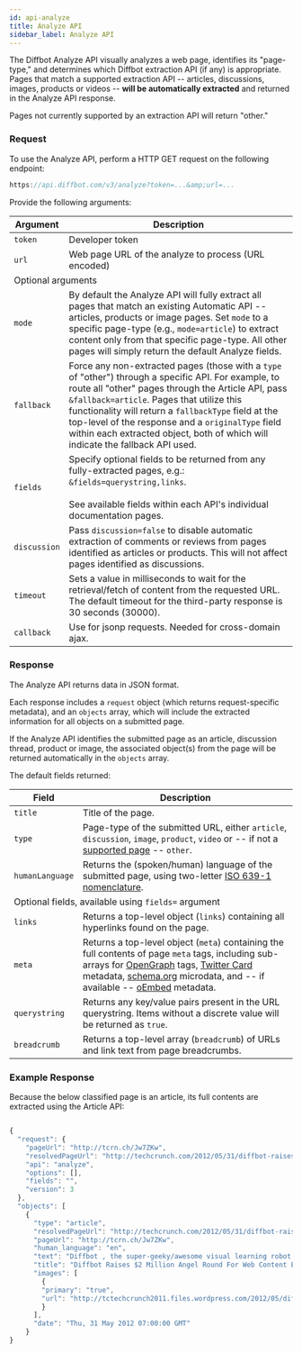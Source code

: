```yaml
---
id: api-analyze
title: Analyze API
sidebar_label: Analyze API
---
```


<div id="docBody">
<p>The Diffbot Analyze API visually analyzes a web page, identifies its "page-type," and determines which Diffbot extraction API (if any) is appropriate. Pages that match a supported extraction API -- articles, discussions, images, products or videos -- <strong>will be automatically extracted</strong> and returned in the Analyze API response.</p>
<p>Pages not currently supported by an extraction API will return "other."</p>

<h3 id="request">Request</h3>
<div class="indent">
<p>To use the Analyze API, perform a HTTP GET request on the following endpoint:</p>
  

```js
https://api.diffbot.com/v3/analyze?token=...&amp;url=...
```


<p>Provide the following arguments:</p>

<!--{arguments}--><table class="controls table table-bordered" id="arguments" border="0" cellpadding="5">
<thead><tr>
<th>Argument</th>
<th>Description</th>
</tr></thead>

<tr>
<td class=""><code>token</code></td>
<td class=" default"><div>Developer token</div></td>
</tr>
<tr>
<td class=""><code>url</code></td>
<td class=" default"><div>Web page URL of the analyze to process (URL encoded)</div></td>
</tr>

<tr>
<td colspan="2" class="header">Optional arguments</td>
</tr>
<tr>
<td class=""><code>mode</code></td>
<td class=" optional"><div>By default the Analyze API will fully extract all pages that match an existing Automatic API -- articles, products or image pages. Set <code>mode</code> to a specific page-type (e.g., <code>mode=article</code>) to extract content only from that specific page-type. All other pages will simply return the default Analyze fields.</div></td>
</tr>
<tr>
<td class=""><code>fallback</code></td>
<td class=" optional"><div>Force any non-extracted pages (those with a <code>type</code> of "other") through a specific API. For example, to route all "other" pages through the Article API, pass <code>&amp;fallback=article</code>. Pages that utilize this functionality will return a <code>fallbackType</code> field at the top-level of the response and a <code>originalType</code> field within each extracted object, both of which will indicate the fallback API used.</div></td>
</tr>
<tr>
<td class=""><code>fields</code></td>
<td class=" optional"><div>Specify optional fields to be returned from any fully-extracted pages, e.g.: <code>&amp;fields=querystring,links</code>.<br><br>See available fields within each API's individual documentation pages.</div></td>
</tr>
<tr>
<td class=""><code>discussion</code></td>
<td class=" optional"><div>Pass <code>discussion=false</code> to disable automatic extraction of comments or reviews from pages identified as articles or products. This will not affect pages identified as discussions.</div></td>
</tr>
<tr>
<td class=""><code>timeout</code></td>
<td class=" optional"><div>Sets a value in milliseconds to wait for the retrieval/fetch of content from the requested URL. The default timeout for the third-party response is 30 seconds (30000).</div></td>
</tr>
<tr>
<td class=""><code>callback</code></td>
<td class=" optional"><div>Use for jsonp requests. Needed for cross-domain ajax.</div></td>
</tr>
</table>
<!--{endarguments}-->


</div>
<h3 id="response">Response</h3>
<p>The Analyze API returns data in JSON format.</p>
<p>Each response includes a <code>request</code> object (which returns request-specific metadata), and an <code>objects</code> array, which will include the extracted information for all objects on a submitted page.</p>
<p>If the Analyze API identifies the submitted page as an article, discussion thread, product or image, the associated object(s) from the page will be returned automatically in the <code>objects</code> array.</p>
<p>The default fields returned:</p>

<!--{fields}--><table class="controls table table-bordered" id="fields" border="0" cellpadding="5">
<thead><tr>
<th>Field</th>
<th>Description</th>
</tr></thead>

<tr>
<td class=""><code>title</code></td>
<td class=" default"><div>Title of the page.</div></td>
</tr>
<tr>
<td class=""><code>type</code></td>
<td class=" default"><div>Page-type of the submitted URL, either <code>article</code>, <code>discussion</code>, <code>image</code>, <code>product</code>, <code>video</code> or -- if not a <a href="https://diffbot.com/products/automatic">supported page</a> -- <code>other</code>.</div></td>
</tr>
<tr>
<td class=""><code>humanLanguage</code></td>
<td class=" default"><div>Returns the (spoken/human) language of the submitted page, using two-letter <a href="http://en.wikipedia.org/wiki/List_of_ISO_639-1_codes" target="_blank">ISO 639-1 nomenclature</a>.</div></td>
</tr>

<tr>
<td colspan="2" class="header">Optional fields, available using <code>fields=</code> argument</td>
</tr>
<tr>
<td class=""><code>links</code></td>
<td class=" optional"><div>Returns a top-level object (<code>links</code>) containing all hyperlinks found on the page.</div></td>
</tr>
<tr>
<td class=""><code>meta</code></td>
<td class=" optional"><div>Returns a top-level object (<code>meta</code>) containing the full contents of page <code>meta</code> tags, including sub-arrays for <a href="http://ogp.me/" target="_new">OpenGraph</a> tags, <a href="https://dev.twitter.com/docs/cards/markup-reference" target="_new">Twitter Card</a> metadata, <a href="http://www.schema.org" target="_new">schema.org</a> microdata, and -- if available -- <a href="http://www.oembed.com" target="_new">oEmbed</a> metadata.</div></td>
</tr>
<tr>
<td class=""><code>querystring</code></td>
<td class=" optional"><div>Returns any key/value pairs present in the URL querystring. Items without a discrete value will be returned as <code>true</code>.</div></td>
</tr>
<tr>
<td class=""><code>breadcrumb</code></td>
<td class=" optional"><div>Returns a top-level array (<code>breadcrumb</code>) of URLs and link text from page breadcrumbs.</div></td>
</tr>
</table>
<!--{endfields}-->


<h3 id="sampleresponse">Example Response</h3>
<p>Because the below classified page is an article, its full contents are extracted using the Article API:</p>
<div class="indent">
  

```js

{
  "request": {
    "pageUrl": "http://tcrn.ch/Jw7ZKw",
    "resolvedPageUrl": "http://techcrunch.com/2012/05/31/diffbot-raises-2-million-seed-round-for-web-content-extraction-technology/",
    "api": "analyze",
    "options": [],
    "fields": "",
    "version": 3
  },
  "objects": [
    {
      "type": "article",
      "resolvedPageUrl": "http://techcrunch.com/2012/05/31/diffbot-raises-2-million-seed-round-for-web-content-extraction-technology/",
      "pageUrl": "http://tcrn.ch/Jw7ZKw",
      "human_language": "en",
      "text": "Diffbot , the super-geeky/awesome visual learning robot technology which aims to \"see\" the web the way that people do, is today announcing a new infusion of capital. The company has closed $2 million in funding from a number of technology veterans, including EarthLink founder Sky Dayton ; Andy Bechtolsheim , co-founder of Sun Microsystems; Joi Ito , Director of MIT Media Lab; Brad Garlinghouse , CEO of YouSendIt ( and formerly of TechCrunch parent company AOL ), Maynard Webb , Chairman of the Board at LiveOps, formerly eBay COO; Elad Gil , VP of Corporate Strategy at Twitter; Jonathan Heiliger , former VP of Technical Operations at Facebook; Redbeacon co-founder Aaron Lee ; and founder of VitalSigns Montgomery Kersten .\nMatrix Partners also participated in the round. Of the new investors, Sky Dayton will be the first to join Diffbot's board and will be taking an active role in the company, including plans to go hands-on with various Diffbot projects.\nLast August, the company publicly debuted its first APIs , which allow developers to build apps that can automatically extract meaning from web pages. For example, the Front Page API is able to analyze site homepages, and understands the difference between article text, headlines, bylines, ads, etc. The Article API can then extract clean article text, images and videos. Another example of Diffbot in action is the \"follow API,\" which can track the changes made to a website.\nToday, Diffbot has categorized the web into about 20 different page types, including homepages and article pages, which are the first two types it can now identity. Going forward, Diffbot plans train its bots to recognize all the other types of pages, including product pages, social networking profiles, recipe pages, review pages, and more.\nIts APIs have been put to use by AOL (again: disclosure, TC parent) in its news magazine AOL Editions , as well as by companies like Nuance , SocMetrics , and others. Diffbot says it's now processing 100 million API calls per month on behalf of its customers. Thousands of developers are using the APIs, the company notes, but paying customers are only in the \"tens.\" Correction: we're now told they have \"a lot more!\"\nDiffbot founder and CEO Michael Tung (aka \"Diffbot Mike\") says the new funding will be put towards new hires and expanding its resources. "More than that, we're receiving a huge vote of confidence from veterans who have built massive companies and understand the fine points of building for scale, maintaining uptime and delivering the absolute highest standards of service."\nTung is a patent attorney and Stanford PhD student who left the doctoral program to pursue Diffbot, thanks to seed funding from Stanford's incubator, StartX . Diffbot was StartX's first investment. With today's funding, Diffbot total raise is $2 million and change.",
      "title": "Diffbot Raises $2 Million Angel Round For Web Content Extraction Technology",
      "images": [
        {
        "primary": "true",
        "url": "http://tctechcrunch2011.files.wordpress.com/2012/05/diffbot_9.png?w=300"
        }
      ],
      "date": "Thu, 31 May 2012 07:00:00 GMT"
    }
}
  
```


</div>
<!--<p>If <code>&stats</code> is passed, you will receive a confidence breakdown across all possible page-types. The following shows the output from a YouTube page, which is most likely a "video" page in the <code>types</code> array:
<div class="indent">
  

```js

{
  "request": {
    "pageUrl": "pageUrl": "http://www.youtube.com/watch?v=VNv3EZEUgok",
    "api": "analyze",
    "options": [
      "stats"
    ],
    "fields": "",
    "version": 3
  },
  {
    "type": "other",
    "human_language": "en",
    "title": "Create a Custom API Using Diffbot's Custom API Toolkit",
    "stats": {
       "types": {
          "article": 0.12,
          "audio": 0.15,
          "chart": 0.01,
          "discussion": 0.03,
          "document": 0.04,
          "download": 0.01,
          "error": 0.00,
          "event": 0.00,
          "faq": 0.02,
          "frontpage": 0.12,
          "game": 0.01,
          "image": 0.02,
          "job": 0.02,
          "location": 0.08,
          "product": 0.09,
          "profile": 0.09,
          "recipe": 0.08,
          "reviewslist": 0.09,
          "serp": 0.06,
          "video": 0.93
        }
      },
  }
  
```


</div>
<h3 id="pagetypes">Page Types</h3>
<p>The "other" classification of page-types includes the following. To receive the confidence breakdown for each of these sub-types, you must request the <code>stats</code> field using <code>&fields=stats</code>.</p>
<table class="controls table table-bordered" border="0" cellpadding="5">
<thead><tr><th>Page Type</th><th>Description</th></tr></thead>
<tbody>
<tr><td><code>audio</code></td><td>A music or audio player.</td></tr>
<tr><td><code>chart</code></td><td>A graph or chart, typically financial.</td></tr>
<tr><td><code>document</code></td><td>An embedded or downloadable document or slideshow.</td></tr>
<tr><td><code>download</code></td><td>A downloadable file.</td></tr>
<tr><td><code>error</code></td><td>Error page, e.g. 404. </td></tr>
<tr><td><code>event</code></td><td>A page detailing specific event information, e.g. time/date/location.</td></tr>
<tr><td><code>faq</code></td><td>A page of multiple frequently asked questions, or a single FAQ entry.</td></tr>
<tr><td><code>game</code></td><td>A playable game.</td></tr>
<tr><td><code>job</code></td><td>A job posting.</td></tr>
<tr><td><code>location</code></td><td>A page detailing location information, typically including an address and/or map.</td></tr>
<tr><td><code>profile</code></td><td>A person or user profile page.</td></tr>
<tr><td><code>recipe</code></td><td>Page detailing recipe instructions and ingredients.</td></tr>
<tr><td><code>reviewslist</code></td><td>A list of user reviews.</td></tr>
<tr><td><code>serp</code></td><td>A Search Engine Results Page</td></tr>
<tr><td><code>video</code></td><td>An individual video.</td></tr>
</tbody>
</table>

<h3>Training/Correcting the PageClassifier API</h3>
<p>To improve the PageClassifier you can POST corrected URLs and labels to the Diffbot Training API. To do so, prepare a POST to the following endpoint:</p>
  	

```js
http://www.diffbot.com/api/train/pageclassifier
```


<p>Provide the following parameters:</p>
<table class="controls table table-bordered" border="0" cellpadding="5">
<thead><tr><th>parameter</th><th>Description</th></tr></thead>
<tbody>
<tr><td><code>token</code></td><td>Developer <a href="/pricing">token</a></td></tr>
<tr><td><code>url</code></td><td>URL to train or correct (URLEncoded)</td></tr>
<tr><td><code>label</code></td><td>The correct page-type from the above list, OR, if you simply know that the Page Classifier label is wrong, you may prepend this incorrect label with "not_" - so a page incorrectly classified as Article could be corrected as <code>not_article</code></td></tr>
</tbody>
</table>
<p>Example:</p>
  	

```js

curl -v -F "token=..." \
        -F "url=http://www.youtube.com/watch?v=waIBA6_0GQc" \
        -F "label=video" \
        http://www.diffbot.com/api/train/pageclassifier
```


<p>Or, to specify simply that a page is wrongly classified, use the <code>not_</code> convention:</p>
    

```js

curl -v -F "token=..." \
        -F "url=http://www.youtube.com/watch?v=waIBA6_0GQc" \
        -F "label=not_article" \
        http://www.diffbot.com/api/train/pageclassifier
```



-->
<h3 id="authenticating">Authentication</h3>
<p>You can supply Diffbot with basic authentication credentials or custom HTTP headers (see below) to access intranet pages or other sites that require a login.</p>

<h4>Basic Authentication</h4>
<p>To access pages that require a login/password (using <a href="http://en.wikipedia.org/wiki/Basic_access_authentication" target="_blank">basic access authentication</a>), include the username and password in your <code>url</code> parameter, e.g.: <code>url=http%3A%2F%2FUSERNAME:PASSWORD@www.diffbot.com</code>.</p>

<h3 id="customheaders">Custom HTTP Headers</h3>
<p>You can supply Diffbot APIs with custom HTTP headers that will be passed along when making requests to third-party sites. These can be used to define specific Referer, User-Agent, Cookie or any other values.</p>
<p>Custom headers should be sent as HTTP headers in your request to <code>https://api.diffbot.com</code>, and prepended with <code>X-Forward-</code>.</p>
<p>For instance, to send custom <code>User-Agent</code>, <code>Referer</code> and <code>My-Custom-Header</code> header values:</p>
<table class="controls table table-bordered" border="0" cellpadding="5">
<thead><tr>
<th>Desired Header</th>
<th>Send to api.diffbot.com</th>
</tr></thead>
<tbody>
<tr>
<td><code>User-Agent:Diffbot</code></td>
<td><code>X-Forward-User-Agent:Diffbot</code></td>
</tr>
<tr>
<td><code>Referer:diffbot.com</code></td>
<td><code>X-Forward-Referer:diffbot.com</code></td>
</tr>
<tr>
<td><code>My-Custom-Header:CustomValue</code></td>
<td><code>X-Forward-My-Custom-Header:CustomValue</code></td>
</tr>
</tbody>
</table>

<h3 id="x-evaluate">Custom Javascript</h3>
<div class="alert">This functionality is currently in beta.</div>
<p>Using the <code>X-Evaluate</code> custom header (sent as <code>X-Forward-X-Evaluate</code>), you can inject your own Javascript code into web pages. Custom Javascript will be executed once the DOM has loaded.</p>
<p>Custom Javascript should be provided as a text string and contained in its own function. You must also include the special functions <code>start()</code> and <code>end()</code> to indicate the beginning and end of your custom script. Once <code>end()</code> fires, the updated document will be processed by your chosen extraction API.</p>
<p>It's recommended that your <code>end()</code> function be offset using <code>setTimeout</code> (see <a href="http://www.w3schools.com/js/js_timing.asp" target="_blank">JavaScript Timing Events</a>) in order to accommodate your primary function processing. Additionally, if your custom Javascript requires access to Ajax-delivered content, it may be necessary to offset your entire function using <code>setTimeout</code> in order to delay the start of your processing.</p>
<p>The following sample <code>X-Evaluate</code> header waits one-half second after the DOM has loaded, enacts a click on the <code>a.loadMore</code> element, then waits 800 milliseconds before signaling the <code>end()</code>:</p>


```js

function() {
    start();
    setTimeout(function() {
        var loadMoreNode = document.querySelector('a.loadMore');
        if (loadMoreNode != null) {
            loadMoreNode.click();
            setTimeout(function() {
                end();
            }, 800);
        } else {
            end();
        }
    }, 500);
}

```



<p>Delivered as a string value as a custom header:</p>


```js
"X-Forward-X-Evaluate": "function() {start();setTimeout(function(){var loadMoreNode=document.querySelector('a.loadMore');if (loadMoreNode != null) {loadMoreNode.click();setTimeout(function(){end();}, 800);} else {end();}},500);}"
```



<h3 id="posting">Posting Content</h3>
<p>If your content is not publicly available (e.g., behind a firewall), you can POST markup or plain text directly to the Analyze API endpoint for analysis. Note that the quality of analysis is dependent on many factors, among them the accessibility of page assets (images, CSS) and how reliant the page layout is on those that are unavailable.</p>
  

```js
https://api.diffbot.com/v3/analyze?token=...&amp;url=...
```


<p>Please note that the <code>url</code> argument is still required, and will be used to resolve any relative links contained in the markup.</p>
<p>Provide the content to analyze as your POST body, and specify the <code>Content-Type</code> header as <code>text/html</code>.</p>
<p><strong>HTML Post Sample</strong>:</p>
  

```js

curl -H "Content-Type: text/html" -d '&lt;html&gt;&lt;head&gt;&lt;title&gt;Something to Buy&lt;/title&gt;&lt;/head&gt;&lt;body&gt;&lt;h2&gt;A Pair of Jeans&lt;/h2&gt;&lt;div&gt;Price: $31.99&lt;/div&gt;&lt;/body&gt;&lt;/html&gt;' 'https://api.diffbot.com/v3/analyze?token=...&amp;url=http%3A%2F%2Fstore.diffbot.com'
```



</div>